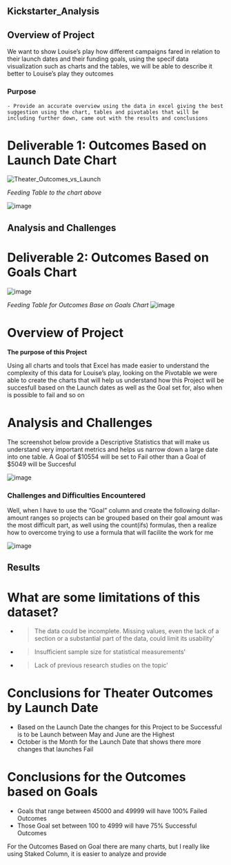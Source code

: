 ## Kickstarter_Analysis
## Overview of Project
   We want to show Louise’s play how different campaigns fared in relation to their launch dates and their funding goals, using the specif data visualization such as charts and the tables, we will be able to describe it better to Louise’s play they outcomes
### Purpose
    - Provide an accurate overview using the data in excel giving the best suggestion using the chart, tables and pivotables that will be including further down, came out with the results and conclusions
    
 # **Deliverable 1: Outcomes Based on Launch Date Chart**

![Theater_Outcomes_vs_Launch](https://user-images.githubusercontent.com/112348240/194649704-e71ba2c0-5c12-4813-906e-e33b68575e01.png)

*Feeding Table to the chart above*

![image](https://user-images.githubusercontent.com/112348240/194992059-15da725f-656e-4c0f-a57b-a70dabc5a4d9.png)

## Analysis and Challenges
   

# **Deliverable 2: Outcomes Based on Goals Chart**
![image](https://user-images.githubusercontent.com/112348240/194991672-d9f8d4d6-02ce-4c6a-a757-bbe80f6caf1a.png)

*Feeding Table for Outcomes Base on Goals Chart*
![image](https://user-images.githubusercontent.com/112348240/194991744-b6cbe50f-2bbd-41c8-b83d-2fb6d1c98ab6.png)


# Overview of Project 
**The purpose of this Project**

   Using all charts and tools that Excel has made easier to understand the complexity of this data for Louise’s play, looking on the Pivotable we were able to create the charts that will help us understand how this Project will be succesfull based on the Launch dates as well as the Goal set for, also when is possible to fail and so on
  
# Analysis and Challenges   

   The screenshot below provide a Descriptive Statistics that will make us understand very important metrics and helps us narrow down a large date into one table. A Goal of $10554 will be set to Fail other than a Goal of $5049 will be Succesful

![image](https://user-images.githubusercontent.com/112348240/194449363-5028f084-69a7-48ea-aa0e-b54f89e32172.png)

### Challenges and Difficulties Encountered
   Well, when I have to use the “Goal” column and create the following dollar-amount ranges so projects can be grouped based on their goal amount was the most difficult part, as well using the count(ifs) formulas, then a realize how to overcome trying to use a formula that will facilite the work for me

![image](https://user-images.githubusercontent.com/112348240/194723939-5032d196-f262-468d-8e60-770f8ba75f80.png)   

## Results
# What are some limitations of this dataset? 
  - > The data could be incomplete. Missing values, even the lack of a section or a substantial part of the data, could limit its usability'
  - > Insufficient sample size for statistical measurements'
  - > Lack of previous research studies on the topic'
# Conclusions for Theater Outcomes by Launch Date

-  Based on the Launch Date the changes for this Project to be Successful is to be Launch between May and June are the Highest
-  October is the Month for the Launch Date that shows there more changes that launches Fail

# Conclusions for the Outcomes based on Goals

-  Goals that range between 45000 and 49999 will have 100% Failed Outcomes
-  Those Goal set between 100 to 4999 will have 75% Successful Outcomes

For the Outcomes Based on Goal there are many charts, but I really like using Staked Column, it is easier to analyze and provide 



